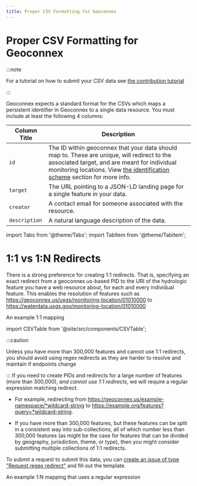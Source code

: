 ```yaml
---
title: Proper CSV Formatting for Geoconnex
---
```


# Proper CSV Formatting for Geoconnex

:::note

For a tutorial on how to submit your CSV data see [the contribution tutorial](../../../contributing/minting.md)

:::

Geoconnex expects a standard format for the CSVs which maps a persistent identifier in Geoconnex to a single data resource. You must include at least the following 4 columns:

| Column Title  | Description                                                                                                                                                        |
| ------------- | ------------------------------------------------------------------------------------------------------------------------------------------------------------------ |
| `id`          | The ID within geoconnex that your data should map to. These are unique, will redirect to the associated target, and are meant for individual monitoring locations. View [the identification scheme](/contributing/step-1) section for more info. |
| `target`      | The URL pointing to a JSON-LD landing page for a single feature in your data.                                                                                      |
| `creator`     | A contact email for someone associated with the resource.                                                                                                          |
| `description` | A natural language description of the data.                                                                                                                        |

import Tabs from '@theme/Tabs';
import TabItem from '@theme/TabItem';

# 1:1 vs 1:N Redirects

<Tabs>
  <TabItem value="github" label="1:1 Redirects" default>

There is a strong preference for creating 1:1 redirects. That is, specifying an exact redirect from a geoconnex.us-based PID to the URI of the hydrologic feature you have a web resource about, for each and every individual feature.
This enables the resolution of features such as https://geoconnex.us/usgs/monitoring-location/01010000 to https://waterdata.usgs.gov/monitoring-location/01010000


<!-- We need to put this behind a div and not use ## for a header since the header would be rendered
in the docusaurus sidebar even if it is in the othertab that isn't opened -->
<div style={{ fontSize: '24px', fontWeight: 'bold', marginTop: '20px' }}>
  An example 1:1 mapping

</div>


import CSVTable from '@site/src/components/CSVTable';

<CSVTable csvUrl="https://raw.githubusercontent.com/internetofwater/geoconnex.us/master/namespaces/iow/demo.csv" />

  </TabItem>
  <TabItem value="register" label="1:N Regex Redirects">

:::caution

Unless you have more than 300,000 features and cannot use 1:1 redirects, you should avoid using regex redirects as they are harder to resolve and maintain if endpoints change

:::
If you need to create PIDs and redirects for a large number of features (more than 300,000), _and cannot use 1:1 redirects_, we will require a regular expression matching redirect.

- For example, redirecting from https://geoconnex.us/example-namespace/*wildcard-string to https://example.org/features?query=*wildcard-string.

- If you have more than 300,000 features, but these features can be split in a consistent way into sub-collections, all of which number less than 300,000 features (as might be the case for features that can be divided by geography, jurisdiction, theme, or type), then you might consider submitting multiple collections of 1:1 redirects.

To submit a request to submit this data, you can [create an issue of type "Request regex redirect"](https://github.com/internetofwater/geoconnex.us/issues/new?assignees=dblodgett-usgs%2C+ksonda&labels=PID+request&template=request-regex-redirect.md&title=[regex+redirect+request) and fill out the template.

<div style={{ fontSize: '24px', fontWeight: 'bold', marginTop: '20px' }}>
An example 1:N mapping that uses a regular expression

</div>

<CSVTable csvUrl="https://raw.githubusercontent.com/internetofwater/geoconnex.us/master/namespaces/usgs/monitoring-location/monitoring-location.csv" />
  </TabItem>
</Tabs>
